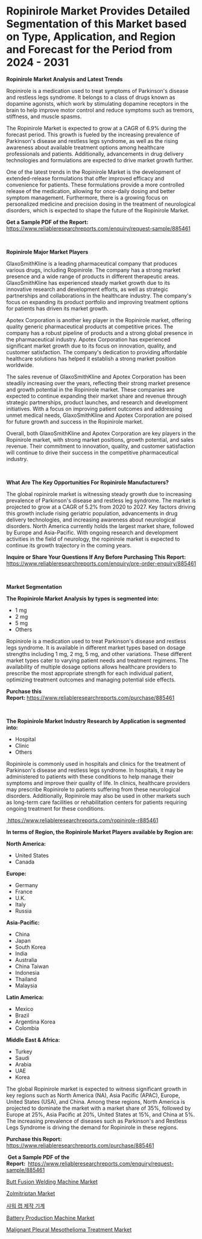 <p><h1>Ropinirole Market Provides Detailed Segmentation of this Market based on Type, Application, and Region and Forecast for the Period from 2024 - 2031</h1></p><p><strong>Ropinirole Market Analysis and Latest Trends</strong></p>
<p><p>Ropinirole is a medication used to treat symptoms of Parkinson's disease and restless legs syndrome. It belongs to a class of drugs known as dopamine agonists, which work by stimulating dopamine receptors in the brain to help improve motor control and reduce symptoms such as tremors, stiffness, and muscle spasms.</p><p>The Ropinirole Market is expected to grow at a CAGR of 6.9% during the forecast period. This growth is fueled by the increasing prevalence of Parkinson's disease and restless legs syndrome, as well as the rising awareness about available treatment options among healthcare professionals and patients. Additionally, advancements in drug delivery technologies and formulations are expected to drive market growth further.</p><p>One of the latest trends in the Ropinirole Market is the development of extended-release formulations that offer improved efficacy and convenience for patients. These formulations provide a more controlled release of the medication, allowing for once-daily dosing and better symptom management. Furthermore, there is a growing focus on personalized medicine and precision dosing in the treatment of neurological disorders, which is expected to shape the future of the Ropinirole Market.</p></p>
<p><strong>Get a Sample PDF of the Report:&nbsp;</strong> <a href="https://www.reliableresearchreports.com/enquiry/request-sample/885461">https://www.reliableresearchreports.com/enquiry/request-sample/885461</a></p>
<p>&nbsp;</p>
<p><strong>Ropinirole Major Market Players</strong></p>
<p><p>GlaxoSmithKline is a leading pharmaceutical company that produces various drugs, including Ropinirole. The company has a strong market presence and a wide range of products in different therapeutic areas. GlaxoSmithKline has experienced steady market growth due to its innovative research and development efforts, as well as strategic partnerships and collaborations in the healthcare industry. The company's focus on expanding its product portfolio and improving treatment options for patients has driven its market growth.</p><p>Apotex Corporation is another key player in the Ropinirole market, offering quality generic pharmaceutical products at competitive prices. The company has a robust pipeline of products and a strong global presence in the pharmaceutical industry. Apotex Corporation has experienced significant market growth due to its focus on innovation, quality, and customer satisfaction. The company's dedication to providing affordable healthcare solutions has helped it establish a strong market position worldwide.</p><p>The sales revenue of GlaxoSmithKline and Apotex Corporation has been steadily increasing over the years, reflecting their strong market presence and growth potential in the Ropinirole market. These companies are expected to continue expanding their market share and revenue through strategic partnerships, product launches, and research and development initiatives. With a focus on improving patient outcomes and addressing unmet medical needs, GlaxoSmithKline and Apotex Corporation are poised for future growth and success in the Ropinirole market.</p><p>Overall, both GlaxoSmithKline and Apotex Corporation are key players in the Ropinirole market, with strong market positions, growth potential, and sales revenue. Their commitment to innovation, quality, and customer satisfaction will continue to drive their success in the competitive pharmaceutical industry.</p></p>
<p>&nbsp;</p>
<p><strong>What Are The Key Opportunities For Ropinirole Manufacturers?</strong></p>
<p><p>The global ropinirole market is witnessing steady growth due to increasing prevalence of Parkinson's disease and restless leg syndrome. The market is projected to grow at a CAGR of 5.2% from 2020 to 2027. Key factors driving this growth include rising geriatric population, advancements in drug delivery technologies, and increasing awareness about neurological disorders. North America currently holds the largest market share, followed by Europe and Asia-Pacific. With ongoing research and development activities in the field of neurology, the ropinirole market is expected to continue its growth trajectory in the coming years.</p></p>
<p><strong>Inquire or Share Your Questions If Any Before Purchasing This Report:</strong> <a href="https://www.reliableresearchreports.com/enquiry/pre-order-enquiry/885461">https://www.reliableresearchreports.com/enquiry/pre-order-enquiry/885461</a></p>
<p>&nbsp;</p>
<p><strong>Market Segmentation</strong></p>
<p><strong>The Ropinirole Market Analysis by types is segmented into:</strong></p>
<p><ul><li>1 mg</li><li>2 mg</li><li>5 mg</li><li>Others</li></ul></p>
<p><p>Ropinirole is a medication used to treat Parkinson's disease and restless legs syndrome. It is available in different market types based on dosage strengths including 1 mg, 2 mg, 5 mg, and other variations. These different market types cater to varying patient needs and treatment regimens. The availability of multiple dosage options allows healthcare providers to prescribe the most appropriate strength for each individual patient, optimizing treatment outcomes and managing potential side effects.</p></p>
<p><strong>Purchase this Report:&nbsp;</strong><a href="https://www.reliableresearchreports.com/purchase/885461">https://www.reliableresearchreports.com/purchase/885461</a></p>
<p>&nbsp;</p>
<p><strong>The Ropinirole Market Industry Research by Application is segmented into:</strong></p>
<p><ul><li>Hospital</li><li>Clinic</li><li>Others</li></ul></p>
<p><p>Ropinirole is commonly used in hospitals and clinics for the treatment of Parkinson's disease and restless legs syndrome. In hospitals, it may be administered to patients with these conditions to help manage their symptoms and improve their quality of life. In clinics, healthcare providers may prescribe Ropinirole to patients suffering from these neurological disorders. Additionally, Ropinirole may also be used in other markets such as long-term care facilities or rehabilitation centers for patients requiring ongoing treatment for these conditions.</p></p>
<p><a href="https://www.reliableresearchreports.com/ropinirole-r885461">&nbsp;https://www.reliableresearchreports.com/ropinirole-r885461</a></p>
<p><strong>In terms of Region, the Ropinirole Market Players available by Region are:</strong></p>
<p>
    <p> <strong> North America: </strong>
        <ul>
            <li>United States</li>
            <li>Canada</li>
        </ul>
        </p> 
    <p> <strong> Europe: </strong>
        <ul>
            <li>Germany</li>
            <li>France</li>
            <li>U.K.</li>
            <li>Italy</li>
            <li>Russia</li>
        </ul>
        </p> 
    <p> <strong> Asia-Pacific: </strong>
        <ul>
            <li>China</li>
            <li>Japan</li>
            <li>South Korea</li>
            <li>India</li>
            <li>Australia</li>
            <li>China Taiwan</li>
            <li>Indonesia</li>
            <li>Thailand</li>
            <li>Malaysia</li>
        </ul>
        </p> 
    <p> <strong> Latin America: </strong>
        <ul>
            <li>Mexico</li>
            <li>Brazil</li>
            <li>Argentina Korea</li>
            <li>Colombia</li>
        </ul>
        </p> 
    <p> <strong> Middle East & Africa: </strong>
        <ul>
            <li>Turkey</li>
            <li>Saudi</li>
            <li>Arabia</li>
            <li>UAE</li>
            <li>Korea</li>
        </ul>
    </p>
    </p>
<p><p>The global Ropinirole market is expected to witness significant growth in key regions such as North America (NA), Asia Pacific (APAC), Europe, United States (USA), and China. Among these regions, North America is projected to dominate the market with a market share of 35%, followed by Europe at 25%, Asia Pacific at 20%, United States at 15%, and China at 5%. The increasing prevalence of diseases such as Parkinson's and Restless Legs Syndrome is driving the demand for Ropinirole in these regions.</p></p>
<p><strong>Purchase this Report: </strong><a href="https://www.reliableresearchreports.com/purchase/885461">https://www.reliableresearchreports.com/purchase/885461</a></p>
<p>&nbsp;<strong>Get a Sample PDF of the Report:&nbsp;&nbsp;</strong><a href="https://www.reliableresearchreports.com/enquiry/request-sample/885461">https://www.reliableresearchreports.com/enquiry/request-sample/885461</a></p>
<p><strong></strong></p>
<p><p><a href="https://www.linkedin.com/pulse/butt-fusion-welding-machine-market-furnishes-information-share-pqzke">Butt Fusion Welding Machine Market</a></p><p><a href="https://github.com/brenzgnarento/Market-Research-Report-List-2/blob/main/zolmitriptan-market.md">Zolmitriptan Market</a></p><p><a href="https://github.com/camron674/Market-Research-Report-List-1/blob/main/299756756118.md">샤워 캡 제작 기계</a></p><p><a href="https://www.linkedin.com/pulse/battery-production-machine-market-size-cagr-trends-2024-2030-kqkie">Battery Production Machine Market</a></p><p><a href="https://github.com/MyrtisWest1/Market-Research-Report-List-1/blob/main/malignant-pleural-mesothelioma-treatment-market.md">Malignant Pleural Mesothelioma Treatment Market</a></p></p>